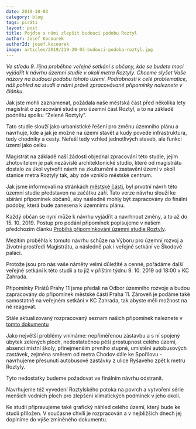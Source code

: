 ```yaml
---
date: 2019-10-03
category: blog
tags: piráti
layout: post
title: Pojďte s námi zlepšit budoucí podobu Roztyl
author: Josef Kocourek
authorId: josef.kocourek
image: articles/2019/219-20-03-budouci-podoba-roztyl.jpg
---
```


*Ve středu 9. října proběhne veřejné setkání s občany, kde se budete moci vyjádřit k návrhu územní studie v okolí metra Roztyly. Chceme slyšet Vaše názory na budoucí podobu tohoto území. Podrobnosti k celé problematice, náš pohled na studii a námi právě zpracovávané připomínky naleznete v článku.*

Jak jste mohli zaznamenat, požádala naše městská část před několika lety magistrát o zpracování studie pro územní část Roztyl, a to na základě podnětu spolku “Zelené Roztyly”. 

Tato studie slouží jako urbanistické řešení pro změnu územního plánu a navrhuje, kde a jak je možné na území stavět a kudy povede infrastruktura, tedy chodníky a cesty. Neřeší tedy vzhled jednotlivých staveb, ale funkci území jako celku. 

Magistrát na základě naší žádosti objednal zpracování této studie, jejím zhotovitelem je pak nezávislé architektonické studio, které od magistrátu dostalo za úkol vytvořit návrh na zkulturnění a zastavění území v okolí stanice metra Roztyly tak, aby zde vzniklo městské centrum.

Jak jsme informovali na stránkách [městské části](https://www.praha11.cz/cs/media/aktuality/aktuality-z-prahy-11/uzemni-studie-okoli-stanice-metra-roztyly-podavani-pripominek-a-verejne-projednani.html), byl prvotní návrh této územní studie představen na začátku září. Tato verze návrhu slouží ke sbírání připomínek občanů, aby následně mohly být zapracovány do finální podoby, která bude zanesena k územnímu plánu.

Každý občan se nyní může k návrhu vyjádřit a navrhnout změny, a to až do 15. 10. 2019. Postup pro podání připomínek popisujeme v našem předchozím článku [Probíhá připomínkování územní studie Roztyly](https://praha11.pirati.cz/tiskove-zpravy/probiha-pripominkovani-uzemni-studie-roztyly/).

Mezitím proběhla k tomuto návrhu schůze na Výboru pro územní rozvoj a životní prostředí Magistrátu, a následně pak i veřejné setkání ve Škodově paláci. 

Protože jsou pro nás vaše náměty velmi důležité a cenné, pořádáme další veřejné setkání k této studii a to již v příštím týdnu 9. 10. 2019 od 18:00 v KC Zahrada.

Připomínky Pirátů Prahy 11 jsme předali na Odbor územního rozvoje a budou zapracovány do připomínek městské části Praha 11. Zároveň je podáme také  samostatně na veřejném setkání v KC Zahrada, tak abyste měli možnost na ně reagovat.

Stále aktualizovaný rozpracovaný seznam našich připomínek naleznete v [tomto dokumentu](https://docs.google.com/document/d/1B4UuX2JMV3Az9BGsPsuQbWuDxeLuL1BeKbf3Yhemrns/edit?usp=sharing)

Jako největší problémy vnímáme:
nepřiměřenou zástavbu a s ní spojený úbytek zelených ploch,
nedostatečnou pěší prostupnost celého území,
absenci místní školy, přinejmenším prvního stupně,
umístění autobusových zastávek, zejména směrem od metra Chodov dále ke Spořilovu - navrhujeme přesunutí autobusové zastávky z ulice Ryšavého zpět k metru Roztyly.

Tyto nedostatky budeme požadovat ve finálním návrhu odstranit.

Navrhujeme též vyvedení Roztylského potoka na povrch a vytvoření série menších vodních ploch pro zlepšení klimatických podmínek v jeho okolí.

Ke studii připravujeme také grafický náhled celého území, který bude ke studii přiložen. V současné chvíli je rozpracován a v nejbližších dnech jej doplníme do výše zmíněného dokumentu.

